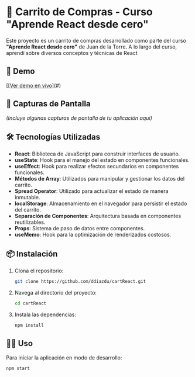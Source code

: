 # 🛒 Carrito de Compras - Curso "Aprende React desde cero"

Este proyecto es un carrito de compras desarrollado como parte del curso **"Aprende React desde cero"** de Juan de la Torre. A lo largo del curso, aprendí sobre diversos conceptos y técnicas de React
## 🚀 Demo

[[[Ver demo en vivo](https://cartguitarreact.netlify.app/)](#)

## 📸 Capturas de Pantalla

*(Incluye algunas capturas de pantalla de tu aplicación aquí)*

## 🛠️ Tecnologías Utilizadas

- **React**: Biblioteca de JavaScript para construir interfaces de usuario.
- **useState**: Hook para el manejo del estado en componentes funcionales.
- **useEffect**: Hook para realizar efectos secundarios en componentes funcionales.
- **Métodos de Array**: Utilizados para manipular y gestionar los datos del carrito.
- **Spread Operator**: Utilizado para actualizar el estado de manera inmutable.
- **localStorage**: Almacenamiento en el navegador para persistir el estado del carrito.
- **Separación de Componentes**: Arquitectura basada en componentes reutilizables.
- **Props**: Sistema de paso de datos entre componentes.
- **useMemo**: Hook para la optimización de renderizados costosos.

## 📦 Instalación

1. Clona el repositorio:
    ```bash
    git clone https://github.com/ddiazdu/cartReact.git
    ```

2. Navega al directorio del proyecto:
    ```bash
    cd cartReact
    ```

3. Instala las dependencias:
    ```bash
    npm install
    ```

## 🚴‍♂️ Uso

Para iniciar la aplicación en modo de desarrollo:

```bash
npm start
